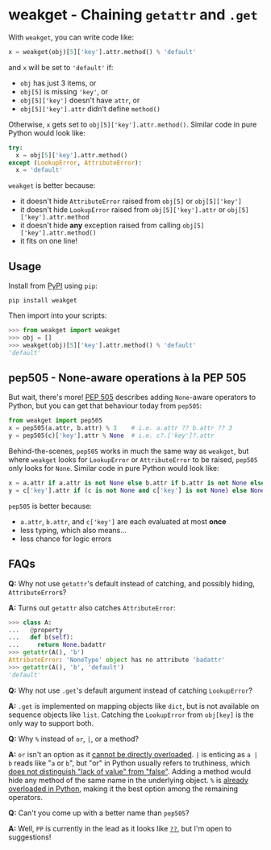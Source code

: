 # weakget - Chaining `getattr` and `.get`

With `weakget`, you can write code like:

```python
x = weakget(obj)[5]['key'].attr.method() % 'default'
```

and `x` will be set to `'default'` if:

- `obj` has just 3 items, or
- `obj[5]` is missing `'key'`, or
- `obj[5]['key']` doesn't have `attr`, or
- `obj[5]['key'].attr` didn't define `method()`

Otherwise, `x` gets set to `obj[5]['key'].attr.method()`. Similar code in pure Python would look like:

```python
try:
  x = obj[5]['key'].attr.method()
except (LookupError, AttributeError):
  x = 'default'
```

`weakget` is better because:

- it doesn't hide `AttributeError` raised from `obj[5]` or `obj[5]['key']`
- it doesn't hide `LookupError` raised from `obj[5]['key'].attr` or `obj[5]['key'].attr.method`
- it doesn't hide **any** exception raised from calling `obj[5]['key'].attr.method()`
- it fits on one line!

## Usage

Install from [PyPI](https://pypi.org/project/weakget) using `pip`:

`pip install weakget`

Then import into your scripts:

```python
>>> from weakget import weakget
>>> obj = []
>>> weakget(obj)[5]['key'].attr.method() % 'default'
'default'
```

## pep505 - None-aware operations à la PEP 505

But wait, there's more! [PEP 505](https://www.python.org/dev/peps/pep-0505) describes adding `None`-aware operators to Python, but you can get that behaviour today from `pep505`:

```python
from weakget import pep505
x = pep505(a.attr, b.attr) % 3    # i.e. a.attr ?? b.attr ?? 3
y = pep505(c)['key'].attr % None  # i.e. c?.['key']?.attr
```

Behind-the-scenes, `pep505` works in much the same way as `weakget`, but where `weakget` looks for `LookupError` or `AttributeError` to be raised, `pep505` only looks for `None`. Similar code in pure Python would look like:

```python
x = a.attr if a.attr is not None else b.attr if b.attr is not None else 3
y = c['key'].attr if (c is not None and c['key'] is not None) else None
```

`pep505` is better because:

- `a.attr`, `b.attr`, and `c['key']` are each evaluated at most **once**
- less typing, which also means...
- less chance for logic errors

## FAQs

**Q:** Why not use `getattr`'s default instead of catching, and possibly hiding, `AttributeError`s?

**A:** Turns out `getattr` also catches `AttributeError`:

```python
>>> class A:
...   @property
...   def b(self):
...     return None.badattr
>>> getattr(A(), 'b')
AttributeError: 'NoneType' object has no attribute 'badattr'
>>> getattr(A(), 'b', 'default')
'default'
```

**Q:** Why not use `.get`'s default argument instead of catching `LookupError`?

**A:** `.get` is implemented on mapping objects like `dict`, but is not available on sequence objects like `list`. Catching the `LookupError` from `obj[key]` is the only way to support both.

**Q:** Why `%` instead of `or`, `|`, or a method?

**A:** `or` isn't an option as it [cannot be directly overloaded](https://www.python.org/dev/peps/pep-0335/#rejection-notice). `|` is enticing as `a | b` reads like "`a` or `b`", but "or" in Python usually refers to truthiness, which [does not distinguish "lack of value" from "false"](https://peps.python.org/pep-0505/#specialness-of-none). Adding a method would hide any method of the same name in the underlying object. `%` is [already overloaded in Python](https://docs.python.org/3/library/stdtypes.html#old-string-formatting), making it the best option among the remaining operators.

**Q:** Can't you come up with a better name than `pep505`?

**A:** Well, `PP` is currently in the lead as it looks like [`??`](https://peps.python.org/pep-0505/#the-coalesce-rule), but I'm open to suggestions!
